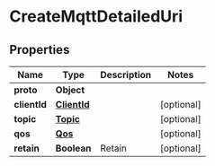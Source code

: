 

# CreateMqttDetailedUri


## Properties

| Name | Type | Description | Notes |
|------------ | ------------- | ------------- | -------------|
|**proto** | **Object** |  |  |
|**clientId** | [**ClientId**](ClientId.md) |  |  [optional] |
|**topic** | [**Topic**](Topic.md) |  |  [optional] |
|**qos** | [**Qos**](Qos.md) |  |  [optional] |
|**retain** | **Boolean** | Retain |  [optional] |



